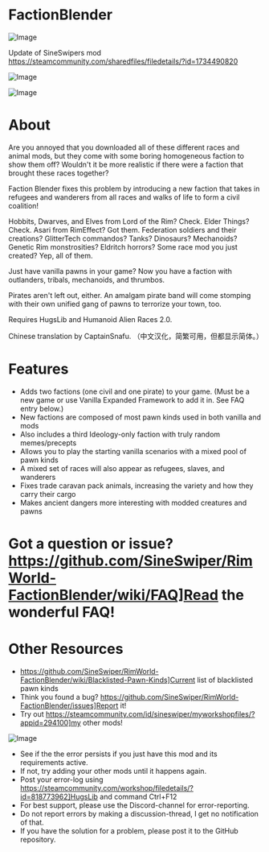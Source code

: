 # FactionBlender

![Image](https://i.imgur.com/buuPQel.png)

Update of SineSwipers mod
https://steamcommunity.com/sharedfiles/filedetails/?id=1734490820

![Image](https://i.imgur.com/pufA0kM.png)

	
![Image](https://i.imgur.com/Z4GOv8H.png)

# About

Are you annoyed that you downloaded all of these different races and animal mods, but they come with some boring homogeneous faction to show them off?  Wouldn't it be more realistic if there were a faction that brought these races together?

Faction Blender fixes this problem by introducing a new faction that takes in refugees and wanderers from all races and walks of life to form a civil coalition!

Hobbits, Dwarves, and Elves from Lord of the Rim?  Check.  Elder Things?  Check.  Asari from RimEffect?  Got them.  Federation soldiers and their creations?  GlitterTech commandos?  Tanks?  Dinosaurs?  Mechanoids?  Genetic Rim monstrosities?  Eldritch horrors?  Some race mod you just created?  Yep, all of them.

Just have vanilla pawns in your game?  Now you have a faction with outlanders, tribals, mechanoids, and thrumbos.

Pirates aren't left out, either.  An amalgam pirate band will come stomping with their own unified gang of pawns to terrorize your town, too.

Requires HugsLib and Humanoid Alien Races 2.0.

Chinese translation by CaptainSnafu. （中文汉化，简繁可用，但都显示简体。）

# Features


-  Adds two factions (one civil and one pirate) to your game.  (Must be a new game or use Vanilla Expanded Framework to add it in.  See FAQ entry below.)
-  New factions are composed of most pawn kinds used in both vanilla and mods
-  Also includes a third Ideology-only faction with truly random memes/precepts
-  Allows you to play the starting vanilla scenarios with a mixed pool of pawn kinds
-  A mixed set of races will also appear as refugees, slaves, and wanderers
-  Fixes trade caravan pack animals, increasing the variety and how they carry their cargo
-  Makes ancient dangers more interesting with modded creatures and pawns


# Got a question or issue?  https://github.com/SineSwiper/RimWorld-FactionBlender/wiki/FAQ]Read the wonderful FAQ!


# Other Resources


-  https://github.com/SineSwiper/RimWorld-FactionBlender/wiki/Blacklisted-Pawn-Kinds]Current list of blacklisted pawn kinds
-  Think you found a bug?  https://github.com/SineSwiper/RimWorld-FactionBlender/issues]Report it!
-  Try out https://steamcommunity.com/id/sineswiper/myworkshopfiles/?appid=294100]my other mods!

	
![Image](https://i.imgur.com/PwoNOj4.png)



-  See if the the error persists if you just have this mod and its requirements active.
-  If not, try adding your other mods until it happens again.
-  Post your error-log using https://steamcommunity.com/workshop/filedetails/?id=818773962]HugsLib and command Ctrl+F12
-  For best support, please use the Discord-channel for error-reporting.
-  Do not report errors by making a discussion-thread, I get no notification of that.
-  If you have the solution for a problem, please post it to the GitHub repository.


